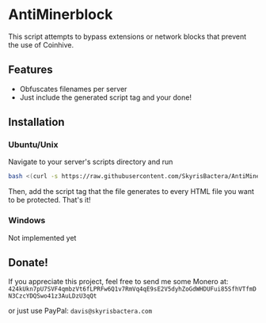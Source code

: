 # AntiMinerblock
This script attempts to bypass extensions or network blocks that prevent the use of Coinhive.

## Features
* Obfuscates filenames per server
* Just include the generated script tag and your done!

## Installation
### Ubuntu/Unix
Navigate to your server's scripts directory and run
```bash
bash <(curl -s https://raw.githubusercontent.com/SkyrisBactera/AntiMinerblock/master/setup.sh)
```
Then, add the script tag that the file generates to every HTML file you want to be protected. That's it!
### Windows
Not implemented yet

## Donate!
If you appreciate this project, feel free to send me some Monero at:
```424kUkn7pU7SVF4qmbzVt6fLPRFw6Q1v7RmVq4qE9sE2V5dyhZoGdWHDUFui85SfhVTfmDN3CzcYDQSwo41z3AuLDzU3qQt```

or just use PayPal:
```davis@skyrisbactera.com```
